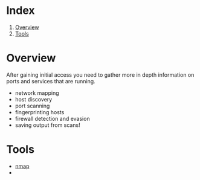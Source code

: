 # Index
1. [Overview](#Overview)
2. [Tools](#Tools)

# Overview
After gaining initial access you need to gather more in depth information on ports and services that are running. 
- network mapping
- host discovery
- port scanning
- fingerprinting hosts
- firewall detection and evasion
- saving output from scans!

# Tools
- [nmap](../Tools/NMAP.md)
- 